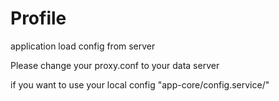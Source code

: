 # Profile

application load config from server 

Please change your proxy.conf to your data server

if you want to use your local config "app-core/config.service/"

